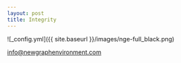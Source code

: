 ```yaml
---
layout: post
title: Integrity 
---
```


![_config.yml]({{ site.baseurl }}/images/nge-full_black.png)


[info@newgraphenvironment.com](mailto:info@newgraphenvironment.com)










